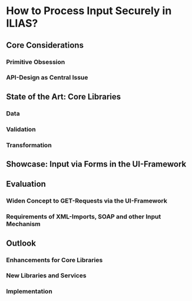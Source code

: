 # How to Process Input Securely in ILIAS?

## Core Considerations

### Primitive Obsession

### API-Design as Central Issue

## State of the Art: Core Libraries

### Data

### Validation

### Transformation

## Showcase: Input via Forms in the UI-Framework

## Evaluation

### Widen Concept to GET-Requests via the UI-Framework

### Requirements of XML-Imports, SOAP and other Input Mechanism

## Outlook

### Enhancements for Core Libraries

### New Libraries and Services

### Implementation

